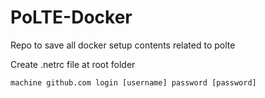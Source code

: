 # PoLTE-Docker
Repo to save all docker setup contents related to polte

Create .netrc file at root folder 
```shell
machine github.com login [username] password [password]
```
